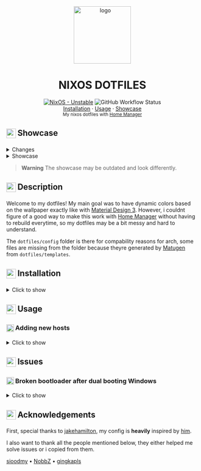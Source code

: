 <div align="center">
    <img src="https://nixos.org/logo/nixos-logo-only-hires.png" alt="logo" width=150>
    <h1>NIXOS DOTFILES</h1>
</div>

<div align="center">
  <a href="https://github.com/InioX/dotfiles/tree/nixos"><img src="https://img.shields.io/badge/NixOS-Unstable-5176c1?style=for-the-badge&logo=NixOS&logoColor=white" alt="NixOS - Unstable"></a>
   <img alt="GitHub Workflow Status" src="https://img.shields.io/github/actions/workflow/status/InioX/dotfiles/check.yml?color=5176c1&logo=github&style=for-the-badge"><br>
   <a href="#package-installation">Installation</a>
    ·
  <a href="#%EF%B8%8F-usage">Usage</a>
    ·
  <a href="#-showcase">Showcase</a>
</div>

<div align="center">
    <sub>My nixos dotfiles with  <a href="https://github.com/nix-community/home-manager">Home Manager</a>
</div>

<h2 class="showcase">
     <sub>
          <img  src="https://github.com/InioX/dotfiles/assets/81521595/eae80830-f035-4c03-8901-f481c858dcc5"
           height="25"
           width="25">     
     </sub>
     Showcase
</h2>
<details><summary>Changes</summary>
<h2>
    Waybar <sup><a href="https://github.com/InioX/dotfiles/commit/fe65d8b40df74ed81d642d476181c75a6ae46f19">(fe65d8b) - 29/08/2023</a></sup>
    <br><br>
    <img src="https://media.discordapp.net/attachments/1134177615964545024/1146100066860404736/image.png?width=60&height=684">
</h2>

<h2>
    Rofi <sup><a href="https://github.com/InioX/dotfiles/commit/3b4f381ae02b036f2960e76d4507e7c64c05b475">(3b4f381) - 29/08/2023</a></sup>
    <br><br>
    <img src="https://cdn.discordapp.com/attachments/1134177615964545024/1146100166668071054/image.png">
</h2>
</details>

<details><summary>Showcase</summary>
<p>

![image](https://github.com/InioX/dotfiles/assets/81521595/d7e04e00-5c91-4946-b711-639c08575b71)

![image](https://github.com/InioX/dotfiles/assets/81521595/06f4cd5f-2a2e-4380-b610-3d655a5f0d57)

<img src="https://user-images.githubusercontent.com/81521595/236634805-15e68f9b-44a5-4efc-b275-0eb1f6a28bd9.gif"/>
</p>
</details>

> **Warning**
> The showcase may be outdated and look differently.

<h2 class="description">
     <sub>
          <img  src="https://github.com/InioX/dotfiles/assets/81521595/aba782c2-f45a-4ee7-b511-45971ea751e6"
           height="25"
           width="25">
     </sub>
     Description
</h2>

Welcome to my dotfiles! My main goal was to have dynamic colors based on the wallpaper exactly like with [Material Design 3](https://m3.material.io/). However, i couldnt figure of a good way to make this work with [Home Manager](https://github.com/nix-community/home-manager) without having to rebuild everytime, so my dotfiles may be a bit messy and hard to understand.

The `dotfiles/config` folder is there for compability reasons for arch, some files are missing from the folder because theyre generated by [Matugen](https://github.com/InioX/matugen) from `dotfiles/templates`.

<h2 class="installation">
     <sub>
          <img  src="https://github.com/InioX/dotfiles/assets/81521595/37663833-5d34-492e-95ea-73528184a42b"
           height="25"
           width="25">
     </sub>
     Installation
</h2>

<details><summary>Click to show</summary>
    
First, clone the repository
```shell
git clone https://github.com/InioX/dotfiles
cd dotfiles
```

Put this file in hosts/<hostname>/hardware.nix
```shell
nixos-generate-config
```

Install the system 
```shell
sudo nixos-install --flake .#<hostname>
```

Generate templates from the dotfiles/templates/ folder
```shell
# switch-theme /path/to/light/wallpaper /path/to/dark/wallpaper
switch-theme ./dotfiles/wallpapers/whale/whale-light.jpg ./dotfiles/wallpapers/whale/whale-dark.jpg
```

To switch between light/dark modes
```shell
switch-mode
```

Or if you want to, ignore the two steps above and run matugen directly
```shell
matugen image /path/to/wallpaper/ -v <other-options>
```

> **Note**
> Read matugen documentation [here](https://github.com/InioX/matugen#usage).

</details>

<h2 class="usage">
     <sub>
          <img  src="https://github.com/InioX/dotfiles/assets/81521595/4e2f040e-977b-43e2-8465-6915817475c7"
           height="25"
           width="25">
     </sub>
     Usage
</h2>

<h3 class="adding-new-hosts">
     <sub>
          <img  src="https://github.com/InioX/dotfiles/assets/81521595/7da759cf-08f0-4a09-a1a2-6f4ea59368c9"
           height="20"
           width="20">
     </sub>
     Adding new hosts
</h3>

<details><summary>Click to show</summary>
    
The name of the folder should be your hostname and it should be located in `hosts/<hostName>`. Every host folder should contain a `default.nix` file and `hardware.nix`.

To get a `hardware.nix` file:
```sh
nixos-generate-config
```

To get a `default.nix` file, you can modify this template:

```nix

# default.nix
{
  config,
  pkgs,
  lib,
  ...
}:
with lib; {
  imports = [./hardware.nix ../../modules];

  # Configure the bootloader
  boot.loader = {
    systemd-boot = {
      enable = true;
      configurationLimit = 5;
    };
    efi = {
      canTouchEfiVariables = true;
      efiSysMountPoint = "/boot/efi";
    };
  };

  # Enable networking
  networking.networkmanager.enable = true;

  # Anything else here... You can also use `zenyte.<category>` to configure stuff.
}
```

Finally, add the folder name as the hostname into `flake.nix`

```nix
# flake.nix
{
  outputs = { nixpkgs, ... } @inputs:
  let
  # ...
in {
    nixosConfigurations = {
        # USAGE: addNewHost <hostname>
        laptop = addNewHost  "laptop";
    };
  };
  inputs = {
    # ...
  };
}
```

</details>

<h2 class="issues">
     <sub>
          <img  src="https://github.com/InioX/dotfiles/assets/81521595/b9acc606-db85-4589-a5a4-3db0172068f0"
           height="25"
           width="25">
     </sub>
     Issues
</h2>

<h3 class="broken-bootloader-after-dual-booting-windows">
     <sub>
          <img  src="https://github.com/InioX/dotfiles/assets/81521595/8cf41faa-bd05-4e6c-91f6-b5948ddf48e4"
           height="20"
           width="20">
     </sub>
     Broken bootloader after dual booting Windows
</h3>

<details><summary>Click to show</summary>

1. Boot the live usb and mount partitions
    > **Warning**
    > The partition and drive names will not be the same for everyone

    ```sh
    sudo mount /dev/nvme0n1p2 /mnt
    sudo mount /dev/nvme0n1p1 /mnt/boot
    ```

2. Move `/mnt/boot/EFI/Microsoft` to `/mnt/boot/EFI/Microsoft.bak`

    ```sh
    sudo mv /mnt/boot/EFI/Microsoft /mnt/boot/EFI/Microsoft.bak
    ```

3. Reboot

4. Everything should work now, except you can't choose Windows from the Bootloader

5. Repeat step `1.`

6. Move `/mnt/boot/EFI/Microsoft.bak` back to the original position of `/mnt/boot/EFI/Microsoft`

   ```sh
    sudo mv /mnt/boot/EFI/Microsoft /mnt/boot/EFI/Microsoft.bak
    ```

7. Reboot

8. Everything should work again as intended

</details>

<h2 class="acknowledgements">
     <sub>
          <img  src="https://github.com/InioX/dotfiles/assets/81521595/353caef1-d2bd-4a10-a709-c64b35465e65"
           height="25"
           width="25">
     </sub>
     Acknowledgements
</h2>

First, special thanks to [jakehamilton](https://github.com/jakehamilton), my config is **heavily** inspired by [him](https://github.com/jakehamilton/config).

I also want to thank all the people mentioned below, they either helped me solve issues or i copied from them.

[sioodmy](https://github.com/sioodmy/dotfiles)
•
[NobbZ](https://github.com/NobbZ)
•
[gingkapls](https://github.com/gingkapls)
